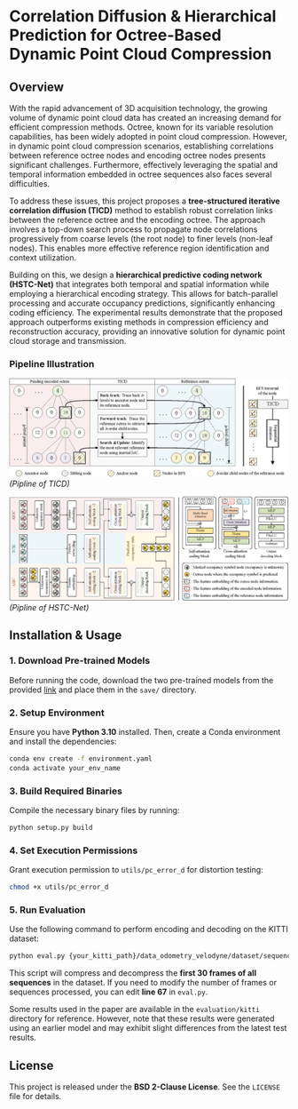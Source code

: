 # Correlation Diffusion &amp; Hierarchical Prediction for Octree-Based Dynamic Point Cloud Compression

## Overview  

With the rapid advancement of 3D acquisition technology, the growing volume of dynamic point cloud data has created an increasing demand for efficient compression methods. Octree, known for its variable resolution capabilities, has been widely adopted in point cloud compression. However, in dynamic point cloud compression scenarios, establishing correlations between reference octree nodes and encoding octree nodes presents significant challenges. Furthermore, effectively leveraging the spatial and temporal information embedded in octree sequences also faces several difficulties.  

To address these issues, this project proposes a **tree-structured iterative correlation diffusion (TICD)** method to establish robust correlation links between the reference octree and the encoding octree. The approach involves a top-down search process to propagate node correlations progressively from coarse levels (the root node) to finer levels (non-leaf nodes). This enables more effective reference region identification and context utilization.  

Building on this, we design a **hierarchical predictive coding network (HSTC-Net)** that integrates both temporal and spatial information while employing a hierarchical encoding strategy. This allows for batch-parallel processing and accurate occupancy predictions, significantly enhancing coding efficiency. The experimental results demonstrate that the proposed approach outperforms existing methods in compression efficiency and reconstruction accuracy, providing an innovative solution for dynamic point cloud storage and transmission.  

### Pipeline Illustration  
![](Fig1.png)
*(Pipline of TICD)*  

![](Fig2.png)
*(Pipline of HSTC-Net)*  

## Installation & Usage  

### 1. Download Pre-trained Models  
Before running the code, download the two pre-trained models from the provided [link](https://drive.google.com/drive/folders/1r842U4CLxCK72DlvPDfTCpiH_XO6ptq8?usp=sharing) and place them in the `save/` directory.  

### 2. Setup Environment  
Ensure you have **Python 3.10** installed. Then, create a Conda environment and install the dependencies:  

```bash
conda env create -f environment.yaml
conda activate your_env_name
```

### 3. Build Required Binaries  
Compile the necessary binary files by running:  

```bash
python setup.py build
```

### 4. Set Execution Permissions  
Grant execution permission to `utils/pc_error_d` for distortion testing:  

```bash
chmod +x utils/pc_error_d
```

### 5. Run Evaluation  
Use the following command to perform encoding and decoding on the KITTI dataset:  

```bash
python eval.py {your_kitti_path}/data_odometry_velodyne/dataset/sequences --decode
```

This script will compress and decompress the **first 30 frames of all sequences** in the dataset. If you need to modify the number of frames or sequences processed, you can edit **line 67** in `eval.py`.  

Some results used in the paper are available in the `evaluation/kitti` directory for reference. However, note that these results were generated using an earlier model and may exhibit slight differences from the latest test results. 

## License  
This project is released under the **BSD 2-Clause License**. See the `LICENSE` file for details.  



